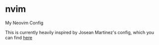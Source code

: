 # nvim
My Neovim Config

This is currently heavily inspired by Josean Martinez's config, which you can find [here](https://github.com/josean-dev/dev-environment-files)
